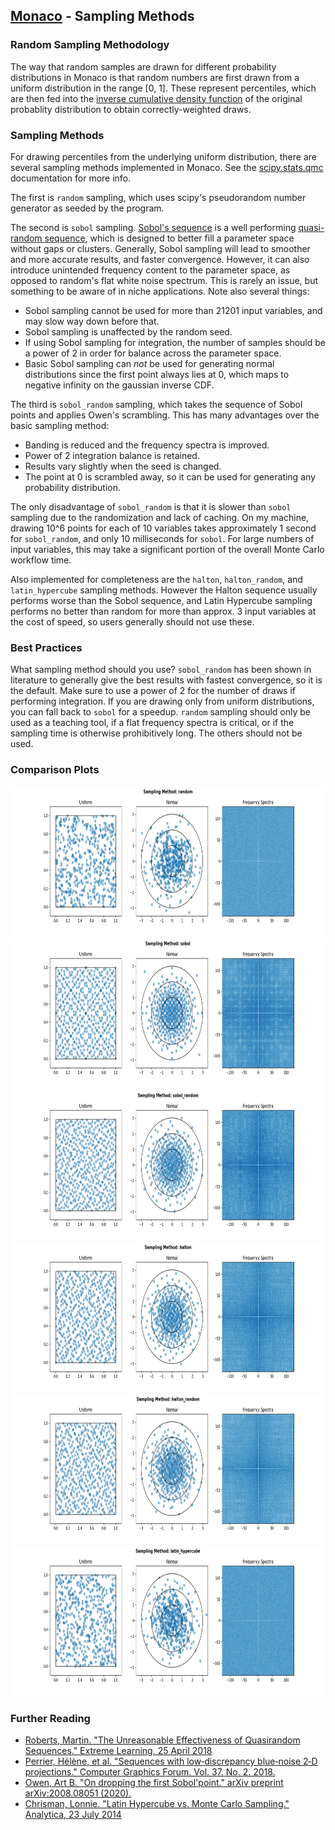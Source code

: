 ## [Monaco](../../) - Sampling Methods

### Random Sampling Methodology

The way that random samples are drawn for different probability distributions in Monaco is that random numbers are first drawn from a uniform distribution in the range [0, 1]. These represent percentiles, which are then fed into the [inverse cumulative density function](https://en.wikipedia.org/wiki/Quantile_function) of the original probablity distribution to obtain correctly-weighted draws.

### Sampling Methods

For drawing percentiles from the underlying uniform distribution, there are several sampling methods implemented in Monaco. See the [scipy.stats.qmc](https://scipy.github.io/devdocs/reference/stats.qmc.html) documentation for more info. 

The first is ```random``` sampling, which uses scipy's pseudorandom number generator as seeded by the program.

The second is ```sobol``` sampling. [Sobol's sequence](https://en.wikipedia.org/wiki/Sobol_sequence) is a well performing [quasi-random sequence](https://en.wikipedia.org/wiki/Low-discrepancy_sequence), which is designed to better fill a parameter space without gaps or clusters. Generally, Sobol sampling will lead to smoother and more accurate results, and faster convergence. However, it can also introduce unintended frequency content to the parameter space, as opposed to random's flat white noise spectrum. This is rarely an issue, but something to be aware of in niche applications. Note also several things:
* Sobol sampling cannot be used for more than 21201 input variables, and may slow way down before that. 
* Sobol sampling is unaffected by the random seed.
* If using Sobol sampling for integration, the number of samples should be a power of 2 in order for balance across the parameter space.
* Basic Sobol sampling can *not* be used for generating normal distributions since the first point always lies at 0, which maps to negative infinity on the gaussian inverse CDF. 

The third is ```sobol_random``` sampling, which takes the sequence of Sobol points and applies Owen's scrambling. This has many advantages over the basic sampling method:
* Banding is reduced and the frequency spectra is improved.
* Power of 2 integration balance is retained.
* Results vary slightly when the seed is changed.
* The point at 0 is scrambled away, so it can be used for generating any probability distribution.

The only disadvantage of ```sobol_random``` is that it is slower than ```sobol``` sampling due to the randomization and lack of caching. On my machine, drawing 10^6 points for each of 10 variables takes approximately 1 second for ```sobol_random```, and only 10 milliseconds for ```sobol```. For large numbers of input variables, this may take a significant portion of the overall Monte Carlo workflow time.

Also implemented for completeness are the ```halton```, ```halton_random```, and ```latin_hypercube``` sampling methods. However the Halton sequence usually performs worse than the Sobol sequence, and Latin Hypercube sampling performs no better than random for more than approx. 3 input variables at the cost of speed, so users generally should not use these.

### Best Practices
What sampling method should you use? ```sobol_random``` has been shown in literature to generally give the best results with fastest convergence, so it is the default. Make sure to use a power of 2 for the number of draws if performing integration. If you are drawing only from uniform distributions, you can fall back to ```sobol``` for a speedup.  ```random``` sampling should only be used as a teaching tool, if a flat frequency spectra is critical, or if the sampling time is otherwise prohibitively long. The others should not be used.

### Comparison Plots
<p float="left" align="center">
<img width="768" height="240" src="random_sampling.png">  
</br>
<img width="768" height="240" src="sobol_sampling.png">
</br>
<img width="768" height="240" src="sobol_random_sampling.png">
</br>
<img width="768" height="240" src="halton_sampling.png">
</br>
<img width="768" height="240" src="halton_random_sampling.png">
</br>
<img width="768" height="240" src="latin_hypercube_sampling.png">
</p>

### Further Reading
* [Roberts, Martin. "The Unreasonable Effectiveness of Quasirandom Sequences." Extreme Learning, 25 April 2018](http://extremelearning.com.au/unreasonable-effectiveness-of-quasirandom-sequences/)
* [Perrier, Hélène, et al. "Sequences with low‐discrepancy blue‐noise 2‐D projections." Computer Graphics Forum. Vol. 37. No. 2. 2018.](https://onlinelibrary.wiley.com/doi/abs/10.1111/cgf.13366)
* [Owen, Art B. "On dropping the first Sobol'point." arXiv preprint arXiv:2008.08051 (2020).](https://arxiv.org/abs/2008.08051)
* [Chrisman, Lonnie. "Latin Hypercube vs. Monte Carlo Sampling." Analytica, 23 July 2014](https://lumina.com/latin-hypercube-vs-monte-carlo-sampling/)